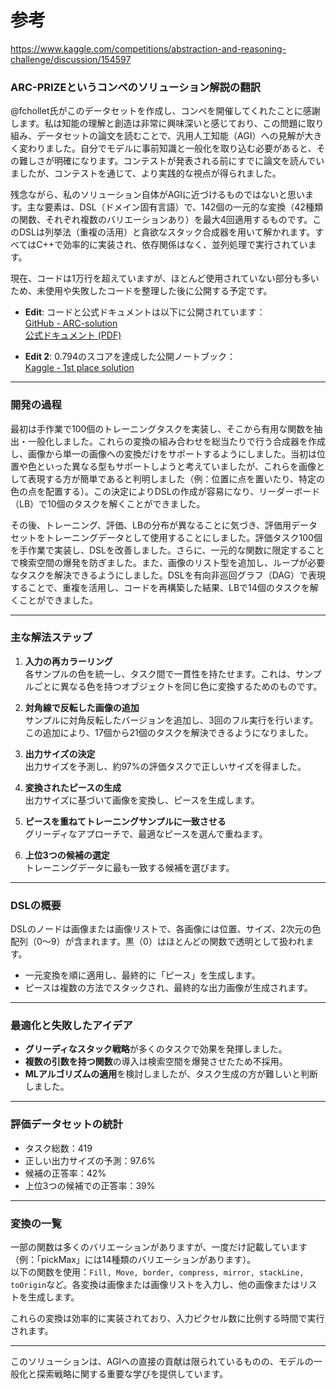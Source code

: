 # 参考
https://www.kaggle.com/competitions/abstraction-and-reasoning-challenge/discussion/154597

### ARC-PRIZEというコンペのソリューション解説の翻訳

@fchollet氏がこのデータセットを作成し、コンペを開催してくれたことに感謝します。私は知能の理解と創造は非常に興味深いと感じており、この問題に取り組み、データセットの論文を読むことで、汎用人工知能（AGI）への見解が大きく変わりました。自分でモデルに事前知識と一般化を取り込む必要があると、その難しさが明確になります。コンテストが発表される前にすでに論文を読んでいましたが、コンテストを通じて、より実践的な視点が得られました。

残念ながら、私のソリューション自体がAGIに近づけるものではないと思います。主な要素は、DSL（ドメイン固有言語）で、142個の一元的な変換（42種類の関数、それぞれ複数のバリエーションあり）を最大4回適用するものです。このDSLは列挙法（重複の活用）と貪欲なスタック合成器を用いて解かれます。すべてはC++で効率的に実装され、依存関係はなく、並列処理で実行されています。

現在、コードは1万行を超えていますが、ほとんど使用されていない部分も多いため、未使用や失敗したコードを整理した後に公開する予定です。

- **Edit**: コードと公式ドキュメントは以下に公開されています：  
  [GitHub - ARC-solution](https://github.com/top-quarks/ARC-solution)  
  [公式ドキュメント (PDF)](https://github.com/top-quarks/ARC-solution/blob/master/ARC-solution_documentation.pdf)

- **Edit 2**: 0.794のスコアを達成した公開ノートブック：  
  [Kaggle - 1st place solution](https://www.kaggle.com/icecuber/arc-1st-place-solution)

---

### 開発の過程

最初は手作業で100個のトレーニングタスクを実装し、そこから有用な関数を抽出・一般化しました。これらの変換の組み合わせを総当たりで行う合成器を作成し、画像から単一の画像への変換だけをサポートするようにしました。当初は位置や色といった異なる型もサポートしようと考えていましたが、これらを画像として表現する方が簡単であると判明しました（例：位置に点を置いたり、特定の色の点を配置する）。この決定によりDSLの作成が容易になり、リーダーボード（LB）で10個のタスクを解くことができました。

その後、トレーニング、評価、LBの分布が異なることに気づき、評価用データセットをトレーニングデータとして使用することにしました。評価タスク100個を手作業で実装し、DSLを改善しました。さらに、一元的な関数に限定することで検索空間の爆発を防ぎました。また、画像のリスト型を追加し、ループが必要なタスクを解決できるようにしました。DSLを有向非巡回グラフ（DAG）で表現することで、重複を活用し、コードを再構築した結果、LBで14個のタスクを解くことができました。

---

### 主な解法ステップ

1. **入力の再カラーリング**  
   各サンプルの色を統一し、タスク間で一貫性を持たせます。これは、サンプルごとに異なる色を持つオブジェクトを同じ色に変換するためのものです。

2. **対角線で反転した画像の追加**  
   サンプルに対角反転したバージョンを追加し、3回のフル実行を行います。この追加により、17個から21個のタスクを解決できるようになりました。

3. **出力サイズの決定**  
   出力サイズを予測し、約97%の評価タスクで正しいサイズを得ました。

4. **変換されたピースの生成**  
   出力サイズに基づいて画像を変換し、ピースを生成します。

5. **ピースを重ねてトレーニングサンプルに一致させる**  
   グリーディなアプローチで、最適なピースを選んで重ねます。

6. **上位3つの候補の選定**  
   トレーニングデータに最も一致する候補を選びます。

---

### DSLの概要

DSLのノードは画像または画像リストで、各画像には位置、サイズ、2次元の色配列（0～9）が含まれます。黒（0）はほとんどの関数で透明として扱われます。

- 一元変換を順に適用し、最終的に「ピース」を生成します。
- ピースは複数の方法でスタックされ、最終的な出力画像が生成されます。

---

### 最適化と失敗したアイデア

- **グリーディなスタック戦略**が多くのタスクで効果を発揮しました。
- **複数の引数を持つ関数**の導入は検索空間を爆発させたため不採用。
- **MLアルゴリズムの適用**を検討しましたが、タスク生成の方が難しいと判断しました。

---

### 評価データセットの統計

- タスク総数：419  
- 正しい出力サイズの予測：97.6%  
- 候補の正答率：42%  
- 上位3つの候補での正答率：39%

---

### 変換の一覧

一部の関数は多くのバリエーションがありますが、一度だけ記載しています（例：「pickMax」には14種類のバリエーションがあります）。  
以下の関数を使用：`Fill, Move, border, compress, mirror, stackLine, toOrigin`など。各変換は画像または画像リストを入力し、他の画像またはリストを生成します。

これらの変換は効率的に実装されており、入力ピクセル数に比例する時間で実行されます。

---

このソリューションは、AGIへの直接の貢献は限られているものの、モデルの一般化と探索戦略に関する重要な学びを提供しています。